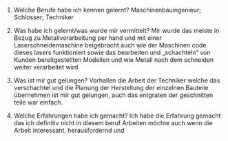 1. Welche Berufe habe ich kennen gelernt?
Maschinenbauingenieur; Schlosser; Techniker

2. Was habe ich gelernt/was wurde mir vermittelt?
Mir wurde das meiste in Bezug zu Metallverarbeitung per hand und mit einer Laserschneidemaschine beigebracht auch wie der Maschinen code dieses lasers funktioniert sowie das bearbeiten und „schachteln“ von Kunden bereitgestellten Modellen und wie Metall nach dem schneiden weiter verarbeitet wird 

3. Was ist mir gut gelungen?
Vorhallen die Arbeit der Techniker welche das verschachtel und die Planung der Herstellung der einzelnen Bauteile übernehmen ist mir gut gelungen, auch das entgraten der geschnitten teile war einfach.

4. Welche Erfahrungen habe ich gemacht?
Ich habe die Erfahrung gemacht das ich definitiv nicht in diesem beruf Arbeiten möchte auch wenn die Arbeit interessant, herausfordernd und 